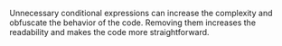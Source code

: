 Unnecessary conditional expressions can increase the complexity and obfuscate the behavior of the code. Removing them increases the readability and makes the code more straightforward.